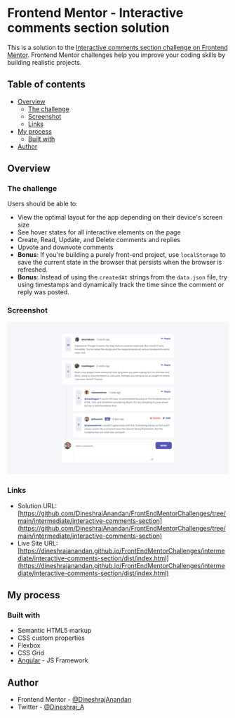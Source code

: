 # Frontend Mentor - Interactive comments section solution

This is a solution to the [Interactive comments section challenge on Frontend Mentor](https://www.frontendmentor.io/challenges/interactive-comments-section-iG1RugEG9). Frontend Mentor challenges help you improve your coding skills by building realistic projects. 

## Table of contents

- [Overview](#overview)
  - [The challenge](#the-challenge)
  - [Screenshot](#screenshot)
  - [Links](#links)
- [My process](#my-process)
  - [Built with](#built-with)
- [Author](#author)

## Overview

### The challenge

Users should be able to:

- View the optimal layout for the app depending on their device's screen size
- See hover states for all interactive elements on the page
- Create, Read, Update, and Delete comments and replies
- Upvote and downvote comments
- **Bonus**: If you're building a purely front-end project, use `localStorage` to save the current state in the browser that persists when the browser is refreshed.
- **Bonus**: Instead of using the `createdAt` strings from the `data.json` file, try using timestamps and dynamically track the time since the comment or reply was posted.

### Screenshot

![](./screenshot.png)

### Links

- Solution URL: [https://github.com/DineshrajAnandan/FrontEndMentorChallenges/tree/main/intermediate/interactive-comments-section](https://github.com/DineshrajAnandan/FrontEndMentorChallenges/tree/main/intermediate/interactive-comments-section)
- Live Site URL: [https://dineshrajanandan.github.io/FrontEndMentorChallenges/intermediate/interactive-comments-section/dist/index.html](https://dineshrajanandan.github.io/FrontEndMentorChallenges/intermediate/interactive-comments-section/dist/index.html)

## My process

### Built with

- Semantic HTML5 markup
- CSS custom properties
- Flexbox
- CSS Grid
- [Angular](https://angular.io/) - JS Framework


## Author

- Frontend Mentor - [@DineshrajAnandan](https://www.frontendmentor.io/profile/DineshrajAnandan)
- Twitter - [@Dineshraj_A](https://www.twitter.com/Dineshraj_A)
